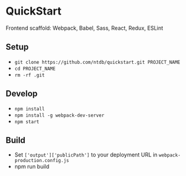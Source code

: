 # QuickStart
Frontend scaffold: Webpack, Babel, Sass, React, Redux, ESLint

## Setup
* `git clone https://github.com/ntdb/quickstart.git PROJECT_NAME`
* `cd PROJECT_NAME`
* `rm -rf .git`

## Develop
* `npm install`
* `npm install -g webpack-dev-server`
* `npm start`

## Build
* Set `['output']['publicPath']` to your deployment URL in `webpack-production.config.js`
* npm run build
